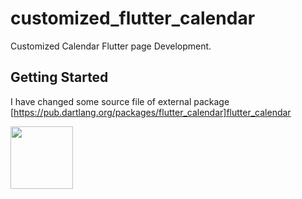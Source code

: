 # customized_flutter_calendar

Customized Calendar Flutter page Development.

## Getting Started

I have changed some source file of external package
[https://pub.dartlang.org/packages/flutter_calendar]flutter_calendar

<img src="Assets/icon.png" width="100">
